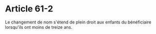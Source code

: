 # Article 61-2

Le changement de nom s'étend de plein droit aux enfants du bénéficiaire lorsqu'ils ont moins de treize ans.